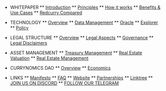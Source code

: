 <!-- docs/_sidebar.md -->
* WHITEPAPER
** [Introduction](/whitepaper/intro.md)
** [Principles](/whitepaper/manifesto.md)
** [How it works](/whitepaper/how.md)
** [Benefits & Use Cases](/whitepaper/benefits.md)
** [Redcurry Compared](/whitepaper/compare.md)

* TECHNOLOGY
** [Overview](/asset/technology/overview.md)
** [Data Management](/asset/technology/management.md)
** [Oracle](/asset/technology/oracle.md)
** [Explorer](/asset/technology/explorer.md)
** [Policy](/asset/technology/transparency.md)

* LEGAL STRUCTURE
** [Overview](/asset/legal/overview.md)
** [Legal Aspects](/asset/legal/aspects.md)
** [Governance](/asset/legal/governance.md)
** [Legal Disclaimers](/asset/legal/disclaimers.md)

* ASSET MANAGEMENT
** [Treasury Management](/asset/treasury/management.md)
** [Real Estate Valuation](/asset/treasury/valuation.md)
** [Real Estate Management](/asset/treasury/re.md)

* CURRYNOMICS DAO
** [Overview](/asset/dao/overview.md)
** [Economics](/asset/dao/economics.md)

* LINKS
** [<span style="text-decoration: underline">Manifesto</span>](https://redcurry.co/manifesto)
** [<span style="text-decoration: underline">FAQ</span>](https://redcurry.co/faq)
** [<span style="text-decoration: underline">Website</span>](https://redcurry.co)
** [<span style="text-decoration: underline">Partnerships</span>](https://redcurry.co/partners)
** [<span style="text-decoration: underline">Linktree</span>](https://linktr.ee/redcurry)
** [<span style="text-decoration: underline">JOIN US ON DISCORD</span>](https://discord.gg/z8kgCvxtea)
** [<span style="text-decoration: underline">FOLLOW OUR TELEGRAM</span>](https://t.me/RedcurryOfficial)



